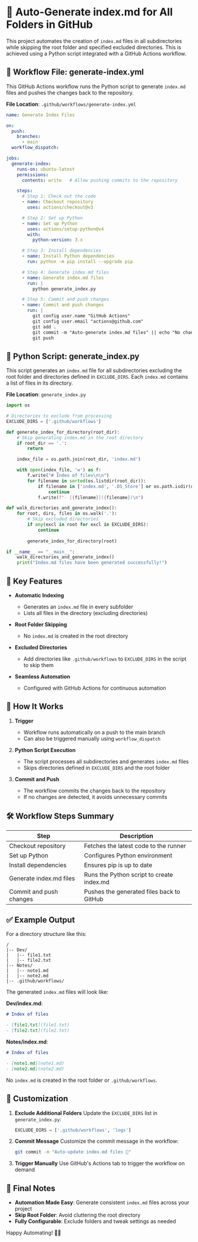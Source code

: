 # 🚀 Auto-Generate index.md for All Folders in GitHub

This project automates the creation of `index.md` files in all subdirectories while skipping the root folder and specified excluded directories. This is achieved using a Python script integrated with a GitHub Actions workflow.

## 📂 Workflow File: generate-index.yml

This GitHub Actions workflow runs the Python script to generate `index.md` files and pushes the changes back to the repository.

**File Location**: `.github/workflows/generate-index.yml`

```yaml
name: Generate Index Files

on:
  push:
    branches:
      - main
  workflow_dispatch:

jobs:
  generate-index:
    runs-on: ubuntu-latest
    permissions:
      contents: write   # Allow pushing commits to the repository

    steps:
      # Step 1: Check out the code
      - name: Checkout repository
        uses: actions/checkout@v3

      # Step 2: Set up Python
      - name: Set up Python
        uses: actions/setup-python@v4
        with:
          python-version: 3.x

      # Step 3: Install dependencies
      - name: Install Python dependencies
        run: python -m pip install --upgrade pip

      # Step 4: Generate index.md files
      - name: Generate index.md files
        run: |
          python generate_index.py

      # Step 5: Commit and push changes
      - name: Commit and push changes
        run: |
          git config user.name "GitHub Actions"
          git config user.email "actions@github.com"
          git add .
          git commit -m "Auto-generate index.md files" || echo "No changes to commit"
          git push
```

## 🐍 Python Script: generate_index.py

This script generates an `index.md` file for all subdirectories excluding the root folder and directories defined in `EXCLUDE_DIRS`. Each `index.md` contains a list of files in its directory.

**File Location**: `generate_index.py`

```python
import os

# Directories to exclude from processing
EXCLUDE_DIRS = ['.github/workflows']

def generate_index_for_directory(root_dir):
    # Skip generating index.md in the root directory
    if root_dir == '.':
        return

    index_file = os.path.join(root_dir, 'index.md')

    with open(index_file, 'w') as f:
        f.write("# Index of files\n\n")
        for filename in sorted(os.listdir(root_dir)):
            if filename in ['index.md', '.DS_Store'] or os.path.isdir(os.path.join(root_dir, filename)):
                continue
            f.write(f"- [{filename}]({filename})\n")

def walk_directories_and_generate_index():
    for root, dirs, files in os.walk('.'):
        # Skip excluded directories
        if any(excl in root for excl in EXCLUDE_DIRS):
            continue
        
        generate_index_for_directory(root)

if __name__ == "__main__":
    walk_directories_and_generate_index()
    print("Index.md files have been generated successfully!")
```

## 🎯 Key Features

- **Automatic Indexing**
  - Generates an `index.md` file in every subfolder
  - Lists all files in the directory (excluding directories)

- **Root Folder Skipping**
  - No `index.md` is created in the root directory

- **Excluded Directories**
  - Add directories like `.github/workflows` to `EXCLUDE_DIRS` in the script to skip them

- **Seamless Automation**
  - Configured with GitHub Actions for continuous automation

## 🚀 How It Works

1. **Trigger**
   - Workflow runs automatically on a push to the main branch
   - Can also be triggered manually using `workflow_dispatch`

2. **Python Script Execution**
   - The script processes all subdirectories and generates `index.md` files
   - Skips directories defined in `EXCLUDE_DIRS` and the root folder

3. **Commit and Push**
   - The workflow commits the changes back to the repository
   - If no changes are detected, it avoids unnecessary commits

## 🛠️ Workflow Steps Summary

| Step | Description |
|------|-------------|
| Checkout repository | Fetches the latest code to the runner |
| Set up Python | Configures Python environment |
| Install dependencies | Ensures pip is up to date |
| Generate index.md files | Runs the Python script to create index.md |
| Commit and push changes | Pushes the generated files back to GitHub |

## ✅ Example Output

For a directory structure like this:
```
/  
|-- Dev/  
|   |-- file1.txt  
|   |-- file2.txt  
|-- Notes/  
|   |-- note1.md  
|   |-- note2.md  
|-- .github/workflows/  
```

The generated `index.md` files will look like:

**Dev/index.md**:
```markdown
# Index of files  

- [file1.txt](file1.txt)  
- [file2.txt](file2.txt)  
```

**Notes/index.md**:
```markdown
# Index of files  

- [note1.md](note1.md)  
- [note2.md](note2.md)  
```

No `index.md` is created in the root folder or `.github/workflows`.

## 🔧 Customization

1. **Exclude Additional Folders**
   Update the `EXCLUDE_DIRS` list in `generate_index.py`:
   ```python
   EXCLUDE_DIRS = ['.github/workflows', 'logs']
   ```

2. **Commit Message**
   Customize the commit message in the workflow:
   ```bash
   git commit -m "Auto-update index.md files 🎉"
   ```

3. **Trigger Manually**
   Use GitHub's Actions tab to trigger the workflow on demand

## 🎉 Final Notes

- **Automation Made Easy**: Generate consistent `index.md` files across your project
- **Skip Root Folder**: Avoid cluttering the root directory
- **Fully Configurable**: Exclude folders and tweak settings as needed

Happy Automating! 🚀✨
